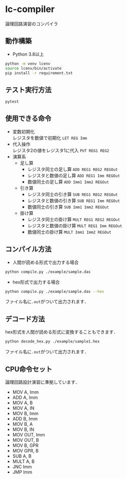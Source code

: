 # lc-compiler

論理回路演習のコンパイラ

## 動作構築

- Python 3.8以上

```bash
python -m venv lcenv
source lcenv/bin/activate
pip install -r requirement.txt
```

## テスト実行方法

```bash
pytest
```

## 使用できる命令

- 変数初期化  
  レジスタを数値で初期化 `LET REG Imm`
- 代入操作  
  レジスタ2の値をレジスタ1に代入 `PUT REG1 REG2`
- 演算系
    - 足し算
        - レジスタ同士の足し算 `ADD REG1 REG2 REGOut`
        - レジスタと数値の足し算 `ADD REG1 Imm REGOut`
        - 数値同士の足し算 `ADD Imm1 Imm2 REGOut`
    - 引き算
        - レジスタ同士の引き算 `SUB REG1 REG2 REGOut`
        - レジスタと数値の引き算 `SUB REG1 Imm REGOut`
        - 数値同士の引き算 `SUB Imm1 Imm2 REGOut`
    - 掛け算
        - レジスタ同士の掛け算 `MULT REG1 REG2 REGOut`
        - レジスタと数値の掛け算 `MULT REG1 Imm REGOut`
        - 数値同士の掛け算 `MULT Imm1 Imm2 REGOut`

## コンパイル方法

- 人間が読める形式で出力する場合

```bash
python compile.py ./example/sample.das
```

- hex形式で出力する場合

```bash
python compile.py ./example/sample.das --hex
```

ファイル名に`.out`がついて出力されます．

## デコード方法
hex形式を人間が読める形式に変換することもできます．  
```bash
python decode_hex.py ./example/sample1.hex 
```
ファイル名に`.out`がついて出力されます．

## CPU命令セット
論理回路設計演習に準拠しています．
- MOV A, Imm
- ADD A, Imm
- MOV A, B
- MOV A, IN
- MOV B, Imm
- ADD B, Imm
- MOV B, A
- MOV B, IN
- MOV OUT, Imm
- MOV OUT, B
- MOV B, GPR
- MOV GPR, B
- SUB A, B
- MULT A, B
- JNC Imm
- JMP Imm
